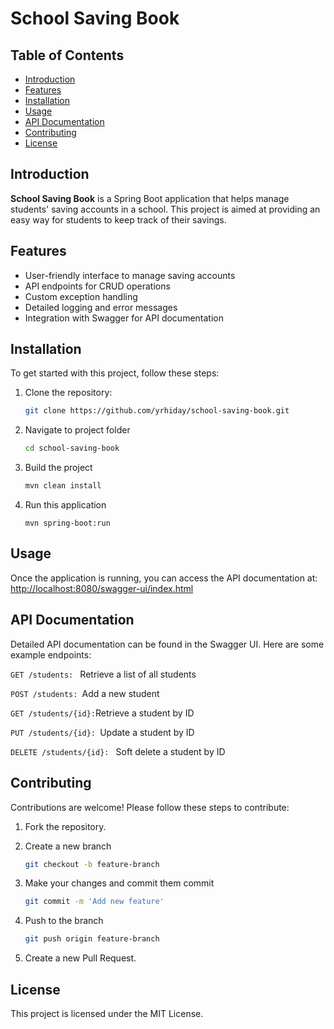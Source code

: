 # School Saving Book

## Table of Contents
- [Introduction](#introduction)
- [Features](#features)
- [Installation](#installation)
- [Usage](#usage)
- [API Documentation](#api-documentation)
- [Contributing](#contributing)
- [License](#license)

## Introduction
**School Saving Book** is a Spring Boot application that helps manage students' saving accounts in a school. This project is aimed at providing an easy way for students to keep track of their savings.

## Features
- User-friendly interface to manage saving accounts
- API endpoints for CRUD operations
- Custom exception handling
- Detailed logging and error messages
- Integration with Swagger for API documentation

## Installation
To get started with this project, follow these steps:

1. Clone the repository:
   ```bash
   git clone https://github.com/yrhiday/school-saving-book.git
   ```
2. Navigate to project folder
   ```bash
   cd school-saving-book
   ```
3. Build the project
   ```bash
   mvn clean install
   ```
4. Run this application
   ```
   mvn spring-boot:run
   ```

## Usage
Once the application is running, you can access the API documentation at: [http://localhost:8080/swagger-ui/index.html](http://localhost:8080/swagger-ui/index.html)

## API Documentation
Detailed API documentation can be found in the Swagger UI. Here are some example endpoints:

``GET /students: `` Retrieve a list of all students

``POST /students: ``Add a new student

`` GET /students/{id}: ``Retrieve a student by ID

``PUT /students/{id}: ``Update a student by ID

``DELETE /students/{id}: `` Soft delete a student by ID

## Contributing
Contributions are welcome! Please follow these steps to contribute:

1. Fork the repository.

2. Create a new branch 
    ```bash
    git checkout -b feature-branch
    ```
3. Make your changes and commit them commit
    ```bash
    git commit -m 'Add new feature'
    ```
4. Push to the branch 
    ```bash
    git push origin feature-branch
    ```

5. Create a new Pull Request.

## License
This project is licensed under the MIT License.
